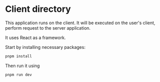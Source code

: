 # Client directory

This application runs on the client. It will be executed on the user's client, perform request to the server application.

It uses React as a framework.

Start by installing necessary packages:

```bash
pnpm install
```

Then run it using

```bash
pnpm run dev
```
